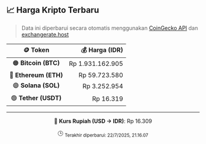 

<!-- HARGA_KRIPTO -->
## 📈 Harga Kripto Terbaru

> Data ini diperbarui secara otomatis menggunakan [CoinGecko API](https://www.coingecko.com/) dan [exchangerate.host](https://exchangerate.host/)

<div align="center">

| 🪙 Token | 💰 Harga (IDR) |
|:------:|---------------:|
| 🟠 **Bitcoin (BTC)**   | Rp 1.931.162.905 |
| 🔵 **Ethereum (ETH)**  | Rp 59.723.580 |
| 🟣 **Solana (SOL)**    | Rp 3.252.954 |
| 🟢 **Tether (USDT)**   | Rp 16.319 |

---

💱 **Kurs Rupiah (USD → IDR)**: Rp 16.309

🕒 <sub>Terakhir diperbarui: 22/7/2025, 21.16.07</sub>

</div>
<!-- /HARGA_KRIPTO -->